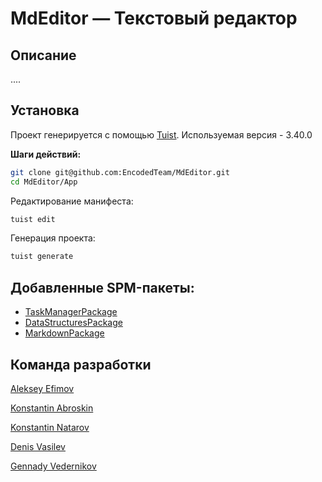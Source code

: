 # MdEditor — Текстовый редактор

## Описание
....


## Установка
Проект генерируется с помощью [Tuist](https://tuist.io/).
Используемая версия - 3.40.0

**Шаги действий:**
```sh
git clone git@github.com:EncodedTeam/MdEditor.git
cd MdEditor/App
```
Редактирование манифеста:
```sh
tuist edit
```
Генерация проекта:
```sh
tuist generate
```

## Добавленные SPM-пакеты:
 - [TaskManagerPackage](Packages/TaskManagerPackage/README.md)
 - [DataStructuresPackage](Packages/DataStructuresPackage/README.md)
 - [MarkdownPackage](Packages/MarkdownPackage/README.md)

## Команда разработки
[Aleksey Efimov](https://github.com/efimovmay)

[Konstantin Abroskin](https://github.com/aksilont)

[Konstantin Natarov](https://github.com/dutysniper)

[Denis Vasilev](https://github.com/lyonden7)

[Gennady Vedernikov](https://github.com/evrevolt)
